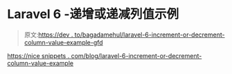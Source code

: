 # Laravel 6 -递增或递减列值示例

> 原文:[https://dev . to/bagadamehul/laravel-6-increment-or-decrement-column-value-example-gfd](https://dev.to/bagadamehul/laravel-6-increment-or-decrement-column-value-example-gfd)

[https://nice snippets . com/blog/laravel-6-increment-or-decrement-column-value-example](https://nicesnippets.com/blog/laravel-6-increment-or-decrement-column-value-example)